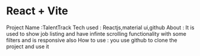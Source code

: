# React + Vite
Project Name :TalentTrack
Tech used : Reactjs,material ui,github
About : It is used to show job listing and have infinte scrolling functionality with some filters and is responsive also
How to use : you use github to clone the project and use it 



